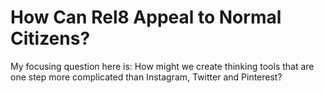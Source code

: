 # How Can Rel8 Appeal to Normal Citizens?
My focusing question here is: How might we create thinking tools that are one step more complicated than Instagram, Twitter and Pinterest? 
